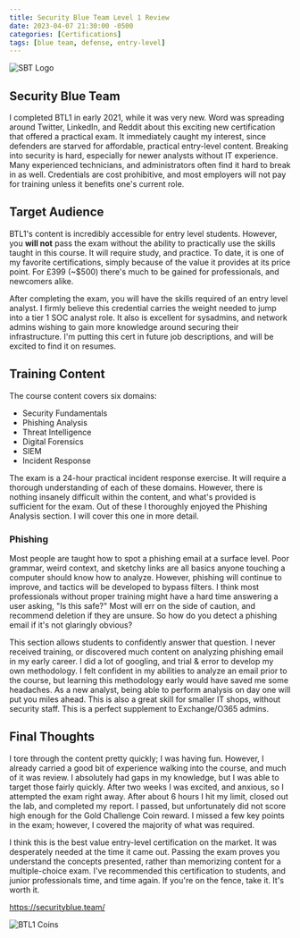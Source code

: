 ```yaml
---
title: Security Blue Team Level 1 Review
date: 2023-04-07 21:30:00 -0500
categories: [Certifications]
tags: [blue team, defense, entry-level]
---
```

![SBT Logo](/assets/lib/images/BTL1/btl1big.png)

## Security Blue Team
I completed BTL1 in early 2021, while it was very new. Word was spreading around Twitter, LinkedIn, and Reddit about this exciting new certification that offered a practical exam. It immediately caught my interest, since defenders are starved for affordable, practical entry-level content. 
Breaking into security is hard, especially for newer analysts without IT experience. Many experienced technicians, and administrators often find it hard to break in as well. Credentials are cost prohibitive, and most employers will not pay for training unless it benefits one's current role.

## Target Audience
BTL1's content is incredibly accessible for entry level students. However, you **will not** pass the exam without the ability to practically use the skills taught in this course. It will require study, and practice. To date, it is one of my favorite certifications, simply because of the value it provides at its price point. For £399 (~$500) there's much to be gained for professionals, and newcomers alike.   

After completing the exam, you will have the skills required of an entry level analyst. I firmly believe this credential carries the weight needed to jump into a tier 1 SOC analyst role. It also is excellent for sysadmins, and network admins wishing to gain more knowledge around securing their infrastructure. I'm putting this cert in future job descriptions, and will be excited to find it on resumes.

## Training Content
The course content covers six domains:
+ Security Fundamentals
+ Phishing Analysis
+ Threat Intelligence
+ Digital Forensics
+ SIEM
+ Incident Response

The exam is a 24-hour practical incident response exercise. It will require a thorough understanding of each of these domains. However, there is nothing insanely difficult within the content, and what's provided is sufficient for the exam. Out of these I thoroughly enjoyed the Phishing Analysis section. I will cover this one in more detail.

### Phishing
Most people are taught how to spot a phishing email at a surface level. Poor grammar, weird context, and sketchy links are all basics anyone touching a computer should know how to analyze. However, phishing will continue to improve, and tactics will be developed to bypass filters. I think most professionals without proper training might have a hard time answering a user asking, "Is this safe?" Most will err on the side of caution, and recommend deletion if they are unsure. So how do you detect a phishing email if it's not glaringly obvious?

This section allows students to confidently answer that question. I never received training, or discovered much content on analyzing phishing email in my early career. I did a lot of googling, and trial & error to develop my own methodology. I felt confident in my abilities to analyze an email prior to the course, but learning this methodology early would have saved me some headaches. As a new analyst, being able to perform analysis on day one will put you miles ahead. This is also a great skill for smaller IT shops, without security staff. This is a perfect supplement to Exchange/O365 admins.

## Final Thoughts
I tore through the content pretty quickly; I was having fun. However, I already carried a good bit of experience walking into the course, and much of it was review. I absolutely had gaps in my knowledge, but I was able to target those fairly quickly. After two weeks I was excited, and anxious, so I attempted the exam right away. After about 6 hours I hit my limit, closed out the lab, and completed my report. I passed, but unfortunately did not score high enough for the Gold Challenge Coin reward. I missed a few key points in the exam; however, I covered the majority of what was required. 

I think this is the best value entry-level certification on the market. It was desperately needed at the time it came out. Passing the exam proves you understand the concepts presented, rather than memorizing content for a multiple-choice exam. I've recommended this certification to students, and junior professionals time, and time again. If you're on the fence, take it. It's worth it.


<https://securityblue.team/>

![BTL1 Coins](/assets/lib/images/BTL1/btl1coinsmockup.png)